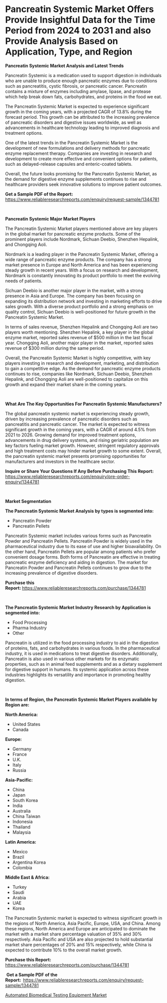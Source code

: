 <p><h1>Pancreatin Systemic Market Offers Provide Insightful Data for the Time Period from 2024 to 2031 and also Provide Analysis Based on Application, Type, and Region</h1></p><p><strong>Pancreatin Systemic Market Analysis and Latest Trends</strong></p>
<p><p>Pancreatin Systemic is a medication used to support digestion in individuals who are unable to produce enough pancreatic enzymes due to conditions such as pancreatitis, cystic fibrosis, or pancreatic cancer. Pancreatin contains a mixture of enzymes including amylase, lipase, and protease which help break down fats, carbohydrates, and proteins in the food we eat.</p><p>The Pancreatin Systemic Market is expected to experience significant growth in the coming years, with a projected CAGR of 13.8% during the forecast period. This growth can be attributed to the increasing prevalence of pancreatic disorders and digestive issues worldwide, as well as advancements in healthcare technology leading to improved diagnosis and treatment options.</p><p>One of the latest trends in the Pancreatin Systemic Market is the development of new formulations and delivery methods for pancreatic enzyme replacement therapy. Companies are investing in research and development to create more effective and convenient options for patients, such as delayed-release capsules and enteric-coated tablets.</p><p>Overall, the future looks promising for the Pancreatin Systemic Market, as the demand for digestive enzyme supplements continues to rise and healthcare providers seek innovative solutions to improve patient outcomes.</p></p>
<p><strong>Get a Sample PDF of the Report:&nbsp;</strong> <a href="https://www.reliableresearchreports.com/enquiry/request-sample/1344781">https://www.reliableresearchreports.com/enquiry/request-sample/1344781</a></p>
<p>&nbsp;</p>
<p><strong>Pancreatin Systemic Major Market Players</strong></p>
<p><p>The Pancreatin Systemic Market players mentioned above are key players in the global market for pancreatic enzyme products. Some of the prominent players include Nordmark, Sichuan Deebio, Shenzhen Hepalink, and Chongqing Aoli. </p><p>Nordmark is a leading player in the Pancreatin Systemic Market, offering a wide range of pancreatic enzyme products. The company has a strong market presence in Europe and North America and has been experiencing steady growth in recent years. With a focus on research and development, Nordmark is constantly innovating its product portfolio to meet the evolving needs of patients.</p><p>Sichuan Deebio is another major player in the market, with a strong presence in Asia and Europe. The company has been focusing on expanding its distribution network and investing in marketing efforts to drive sales growth. With a diverse product portfolio and a strong emphasis on quality control, Sichuan Deebio is well-positioned for future growth in the Pancreatin Systemic Market.</p><p>In terms of sales revenue, Shenzhen Hepalink and Chongqing Aoli are two players worth mentioning. Shenzhen Hepalink, a key player in the global enzyme market, reported sales revenue of $500 million in the last fiscal year. Chongqing Aoli, another major player in the market, reported sales revenue of $300 million during the same period.</p><p>Overall, the Pancreatin Systemic Market is highly competitive, with key players investing in research and development, marketing, and distribution to gain a competitive edge. As the demand for pancreatic enzyme products continues to rise, companies like Nordmark, Sichuan Deebio, Shenzhen Hepalink, and Chongqing Aoli are well-positioned to capitalize on this growth and expand their market share in the coming years.</p></p>
<p>&nbsp;</p>
<p><strong>What Are The Key Opportunities For Pancreatin Systemic Manufacturers?</strong></p>
<p><p>The global pancreatin systemic market is experiencing steady growth, driven by increasing prevalence of pancreatic disorders such as pancreatitis and pancreatic cancer. The market is expected to witness significant growth in the coming years, with a CAGR of around 4.5% from 2021 to 2026. Growing demand for improved treatment options, advancements in drug delivery systems, and rising geriatric population are key factors fueling market growth. However, stringent regulatory approvals and high treatment costs may hinder market growth to some extent. Overall, the pancreatin systemic market presents promising opportunities for manufacturers and investors in the healthcare sector.</p></p>
<p><strong>Inquire or Share Your Questions If Any Before Purchasing This Report:</strong> <a href="https://www.reliableresearchreports.com/enquiry/pre-order-enquiry/1344781">https://www.reliableresearchreports.com/enquiry/pre-order-enquiry/1344781</a></p>
<p>&nbsp;</p>
<p><strong>Market Segmentation</strong></p>
<p><strong>The Pancreatin Systemic Market Analysis by types is segmented into:</strong></p>
<p><ul><li>Pancreatin Powder</li><li>Pancreatin Pellets</li></ul></p>
<p><p>Pancreatin Systemic market includes various forms such as Pancreatin Powder and Pancreatin Pellets. Pancreatin Powder is widely used in the pharmaceutical industry due to its ease of use and higher bioavailability. On the other hand, Pancreatin Pellets are popular among patients who prefer convenient dosage forms. Both forms of Pancreatin are effective in treating pancreatic enzyme deficiency and aiding in digestion. The market for Pancreatin Powder and Pancreatin Pellets continues to grow due to the increasing prevalence of digestive disorders.</p></p>
<p><strong>Purchase this Report:&nbsp;</strong><a href="https://www.reliableresearchreports.com/purchase/1344781">https://www.reliableresearchreports.com/purchase/1344781</a></p>
<p>&nbsp;</p>
<p><strong>The Pancreatin Systemic Market Industry Research by Application is segmented into:</strong></p>
<p><ul><li>Food Processing</li><li>Pharma Industry</li><li>Other</li></ul></p>
<p><p>Pancreatin is utilized in the food processing industry to aid in the digestion of proteins, fats, and carbohydrates in various foods. In the pharmaceutical industry, it is used in medications to treat digestive disorders. Additionally, Pancreatin is also used in various other markets for its enzymatic properties, such as in animal feed supplements and as a dietary supplement for digestive support in humans. Its systemic application across these industries highlights its versatility and importance in promoting healthy digestion.</p></p>
<p>&nbsp;</p>
<p><strong>In terms of Region, the Pancreatin Systemic Market Players available by Region are:</strong></p>
<p>
    <p> <strong> North America: </strong>
        <ul>
            <li>United States</li>
            <li>Canada</li>
        </ul>
        </p> 
    <p> <strong> Europe: </strong>
        <ul>
            <li>Germany</li>
            <li>France</li>
            <li>U.K.</li>
            <li>Italy</li>
            <li>Russia</li>
        </ul>
        </p> 
    <p> <strong> Asia-Pacific: </strong>
        <ul>
            <li>China</li>
            <li>Japan</li>
            <li>South Korea</li>
            <li>India</li>
            <li>Australia</li>
            <li>China Taiwan</li>
            <li>Indonesia</li>
            <li>Thailand</li>
            <li>Malaysia</li>
        </ul>
        </p> 
    <p> <strong> Latin America: </strong>
        <ul>
            <li>Mexico</li>
            <li>Brazil</li>
            <li>Argentina Korea</li>
            <li>Colombia</li>
        </ul>
        </p> 
    <p> <strong> Middle East & Africa: </strong>
        <ul>
            <li>Turkey</li>
            <li>Saudi</li>
            <li>Arabia</li>
            <li>UAE</li>
            <li>Korea</li>
        </ul>
    </p>
    </p>
<p><p>The Pancreatin Systemic market is expected to witness significant growth in the regions of North America, Asia Pacific, Europe, USA, and China. Among these regions, North America and Europe are anticipated to dominate the market with a market share percentage valuation of 35% and 30% respectively. Asia Pacific and USA are also projected to hold substantial market share percentages of 20% and 15% respectively, while China is expected to contribute 10% to the overall market growth.</p></p>
<p><strong>Purchase this Report: </strong><a href="https://www.reliableresearchreports.com/purchase/1344781">https://www.reliableresearchreports.com/purchase/1344781</a></p>
<p>&nbsp;<strong>Get a Sample PDF of the Report:&nbsp;&nbsp;</strong><a href="https://www.reliableresearchreports.com/enquiry/request-sample/1344781">https://www.reliableresearchreports.com/enquiry/request-sample/1344781</a></p>
<p><strong></strong></p>
<p><p><a href="https://noble-drawer-34c.notion.site/Automated-Biomedical-Testing-Equipment-Market-Research-Report-Provides-Critical-Insights-that-can-he-21fabbdce9174160874114e9cbd7cdea">Automated Biomedical Testing Equipment Market</a></p></p>